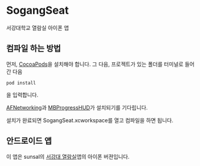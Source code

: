 SogangSeat
==========

서강대학교 열람실 아이폰 앱

## 컴파일 하는 방법

먼저, [CocoaPods](http://cocoapods.org)을 설치해야 합니다.
그 다음, 프로젝트가 있는 폴더를 터미널로 들어간 다음

    pod install

을 입력합니다.

[AFNetworking](https://github.com/AFNetworking/AFNetworking)과 [MBProgressHUD](https://github.com/jdg/MBProgressHUD)가 설치되기를 기다립니다.

설치가 완료되면 SogangSeat.xcworkspace를 열고 컴파일을 하면 됩니다.

## 안드로이드 앱

이 앱은 sunsal의 [서강대 열람실](https://play.google.com/store/apps/details?id=com.Sunsal.sogangseat)앱의 아이폰 버젼입니다.
